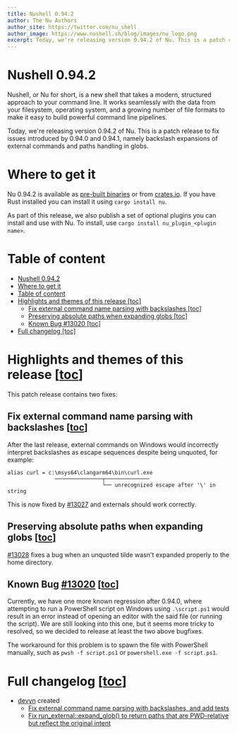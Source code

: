 ```yaml
---
title: Nushell 0.94.2
author: The Nu Authors
author_site: https://twitter.com/nu_shell
author_image: https://www.nushell.sh/blog/images/nu_logo.png
excerpt: Today, we're releasing version 0.94.2 of Nu. This is a patch release to fix issues introduced by 0.94.0 and 0.94.1.
---
```


# Nushell 0.94.2

Nushell, or Nu for short, is a new shell that takes a modern, structured approach to your command line. It works seamlessly with the data from your filesystem, operating system, and a growing number of file formats to make it easy to build powerful command line pipelines.

Today, we're releasing version 0.94.2 of Nu. This is a patch release to fix issues introduced by 0.94.0 and 0.94.1, namely backslash expansions of external commands and paths handling in globs.

# Where to get it

Nu 0.94.2 is available as [pre-built binaries](https://github.com/nushell/nushell/releases/tag/0.94.2) or from [crates.io](https://crates.io/crates/nu). If you have Rust installed you can install it using `cargo install nu`.

As part of this release, we also publish a set of optional plugins you can install and use with Nu. To install, use `cargo install nu_plugin_<plugin name>`.

# Table of content

- [Nushell 0.94.2](#nushell-0942)
- [Where to get it](#where-to-get-it)
- [Table of content](#table-of-content)
- [Highlights and themes of this release \[toc\]](#highlights-and-themes-of-this-release-toc)
  - [Fix external command name parsing with backslashes \[toc\]](#fix-external-command-name-parsing-with-backslashes-toc)
  - [Preserving absolute paths when expanding globs \[toc\]](#preserving-absolute-paths-when-expanding-globs-toc)
  - [Known Bug #13020 \[toc\]](#known-bug-13020-toc)
- [Full changelog \[toc\]](#full-changelog-toc)

# Highlights and themes of this release [[toc](#table-of-content)]

This patch release contains two fixes:

## Fix external command name parsing with backslashes [[toc](#table-of-content)]

After the last release, external commands on Windows would incorrectly interpret backslashes as escape sequences despite being unquoted, for example:
```
alias curl = c:\msys64\clangarm64\bin\curl.exe
               ───────────────┬──────────────
                              ╰── unrecognized escape after '\' in string
```

This is now fixed by [#13027](https://github.com/nushell/nushell/pull/13027) and externals should work correctly.

## Preserving absolute paths when expanding globs [[toc](#table-of-content)]

[#13028](https://github.com/nushell/nushell/pull/13028) fixes a bug when an unquoted tilde wasn't expanded properly to the home directory.

## Known Bug [#13020](https://github.com/nushell/nushell/issues/13020) [[toc](#table-of-content)]

Currently, we have one more known regression after 0.94.0, where attempting to run a PowerShell script on Windows using `.\script.ps1` would result in an error instead of opening an editor with the said file (or running the script). We are still looking into this one, but it seems more tricky to resolved, so we decided to release at least the two above bugfixes.

The workaround for this problem is to spawn the file with PowerShell manually, such as `pwsh -f script.ps1` or `powershell.exe -f script.ps1`.

# Full changelog [[toc](#table-of-content)]

- [devyn](https://github.com/devyn) created
  - [Fix external command name parsing with backslashes, and add tests](https://github.com/nushell/nushell/pull/13027)
  - [Fix run_external::expand_glob() to return paths that are PWD-relative but reflect the original intent](https://github.com/nushell/nushell/pull/13028)

